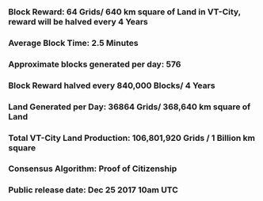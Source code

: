 ### Block Reward: 64 Grids/ 640 km square of Land in VT-City, reward will be halved every 4 Years

### Average Block Time: 2.5 Minutes

### Approximate blocks generated per day: 576

### Block Reward halved every 840,000 Blocks/ 4 Years

### Land Generated per Day: 36864 Grids/ 368,640 km square of Land

### Total VT-City Land Production: 106,801,920 Grids / 1 Billion km square

### Consensus Algorithm: Proof of Citizenship

### Public release date: Dec 25 2017 10am UTC
